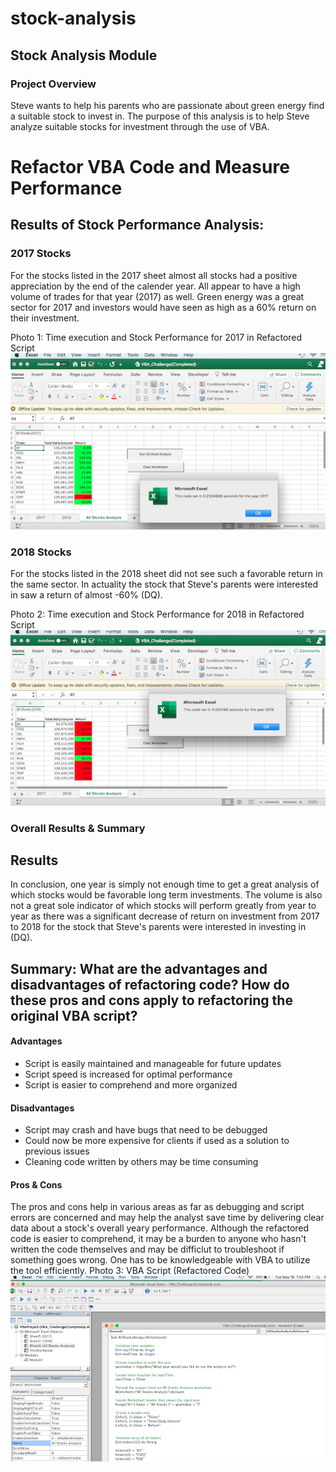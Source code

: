 # stock-analysis

## Stock Analysis Module

### Project Overview

Steve wants to help his parents who are passionate about green energy find a suitable stock to invest in. The purpose of this analysis is to help Steve analyze suitable stocks for investment through the use of VBA.

# Refactor VBA Code and Measure Performance

## Results of Stock Performance Analysis:

### 2017 Stocks

For the stocks listed in the 2017 sheet almost all stocks had a positive appreciation by the end of the calender year. All appear to have a high volume of trades for that year (2017) as well. Green energy was a great sector for 2017 and investors would have seen as high as a 60% return on their investment.

Photo 1: Time execution and Stock Performance for 2017 in Refactored Script
![2017 Stocks](https://github.com/awebber00/stock-analysis/blob/main/Resources/2017StockAnalysis.png)

### 2018 Stocks

For the stocks listed in the 2018 sheet did not see such a favorable return in the same sector. In actuality the stock that Steve's parents were interested in saw a return of almost -60% (DQ).

Photo 2: Time execution and Stock Performance for 2018 in Refactored Script
![2018 Stocks](https://github.com/awebber00/stock-analysis/blob/main/Resources/2018StockAnalysis.png)

### Overall Results & Summary

## Results

In conclusion, one year is simply not enough time to get a great analysis of which stocks would be favorable long term investments. The volume is also not a great sole indicator of which stocks will perform greatly from year to year as there was a significant decrease of return on investment from 2017 to 2018 for the stock that Steve's parents were interested in investing in (DQ).

## Summary: What are the advantages and disadvantages of refactoring code? How do these pros and cons apply to refactoring the original VBA script?

#### Advantages
- Script is easily maintained and manageable for future updates
- Script speed is increased for optimal performance
- Script is easier to comprehend and more organized

#### Disadvantages
- Script may crash and have bugs that need to be debugged
- Could now be more expensive for clients if used as a solution to previous issues
- Cleaning code written by others may be time consuming

#### Pros & Cons

The pros and cons help in various areas as far as debugging and script errors are concerned and may help the analyst save time by delivering clear data about a stock's overall yeary performance. Although the refactored code is easier to comprehend, it may be a burden to anyone who hasn't written the code themselves and may be difficlut to troubleshoot if something goes wrong. One has to be knowledgeable with VBA to utilize the tool efficiently.
Photo 3: VBA Script (Refactored Code)
![Refactored Code](https://github.com/awebber00/stock-analysis/blob/main/Resources/vbascript.png)

